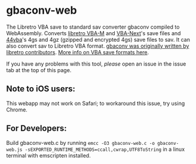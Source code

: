 # gbaconv-web
The Libretro VBA save to standard sav converter gbaconv compiled to WebAssembly. Converts [libretro VBA-M](https://github.com/libretro/vbam-libretro) and [VBA-Next](https://github.com/libretro/vba-next)'s save files and [44vba](https://github.com/44670/44vba)'s 4gs and 4gz (gzipped and encrypted 4gs) save files to sav. It can also convert sav to Libretro VBA format. [gbaconv was originally written by libretro contributors](https://github.com/libretro/vba-next/blob/master/libretro/gbaconv/gbaconv.c). [More info on VBA save formats here](https://emulation.gametechwiki.com/index.php/Game_Boy_Advance_emulators#Save_formats).

If you have any problems with this tool, *please* open an issue in the issue tab at the top of this page.

## Note to iOS users:
This webapp may not work on Safari; to workaround this issue, try using Chrome.

## For Developers:
Build gbaconv-web.c by running `emcc -O3 gbaconv-web.c -o gbaconv-web.js -sEXPORTED_RUNTIME_METHODS=ccall,cwrap,UTF8ToString` in a linux terminal with emscripten installed.
